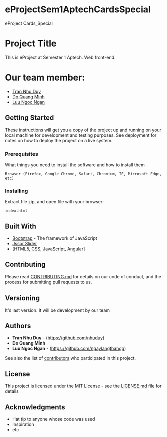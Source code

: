 # eProjectSem1AptechCardsSpecial
eProject Cards_Special

# Project Title

This is eProject at Semester 1 Aptech. Web front-end. 
# Our team member:
* [Tran Nhu Duy](https://github.com/nhuduy)
* [Do Quang Minh](#)
* [Luu Ngoc Ngan](https://github.com/ngaylangthangg)

## Getting Started

These instructions will get you a copy of the project up and running on your local machine for development and testing purposes. See deployment for notes on how to deploy the project on a live system.

### Prerequisites

What things you need to install the software and how to install them

```
Browser (Firefox, Google Chrome, Safari, Chromium, IE, Microsoft Edge, etc)
```

### Installing

Extract file zip, and open file with your browser:

```
index.html
```
## Built With

* [Bootstrap](https://getbootstrap.com/) - The framework of JavaScript
* [Jssor Slider](https://www.jssor.com/)
* [HTML5, CSS, JavaScript, Angular]

## Contributing

Please read [CONTRIBUTING.md](#) for details on our code of conduct, and the process for submitting pull requests to us.

## Versioning

It's last version. It will be development by our team

## Authors

* **Tran Nhu Duy** - (https://github.com/nhuduy)
* **Do Quang Minh**  
* **Luu Ngoc Ngan** - (https://github.com/ngaylangthangg)

See also the list of [contributors](https://github.com/nhuduy/eProjectSem1AptechCardsSpecial/contributors) who participated in this project.

## License

This project is licensed under the MIT License - see the [LICENSE.md](https://github.com/nhuduy/eProjectSem1AptechCardsSpecial/blob/master/LICENSE) file for details

## Acknowledgments

* Hat tip to anyone whose code was used
* Inspiration
* etc

